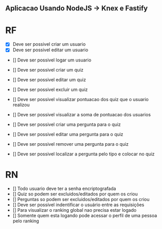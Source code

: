 ## Aplicacao Usando NodeJS -> Knex e Fastify

# RF

- [x] Deve ser possivel criar um usuario
- [x] Deve ser possivel editar um usuario
- [] Deve ser possivel logar um usuario

- [] Deve ser possivel criar um quiz
- [] Deve ser possivel editar um quiz
- [] Deve ser possivel excluir um quiz
- [] Deve ser possivel visualizar pontuacao dos quiz que o usuario realizou
- [] Deve ser possivel visualizar a soma de pontuacao dos usuarios

- [] Deve ser possivel criar uma pergunta para o quiz
- [] Deve ser possivel editar uma pergunta para o quiz
- [] Deve ser possivel remover uma pergunta para o quiz

- [] Deve ser possivel localizar a pergunta pelo tipo e colocar no quiz

# RN

- [] Todo usuario deve ter a senha encriptografada
- [] Quiz so podem ser excluidos/editados por quem os criou
- [] Perguntas so podem ser excluidos/editados por quem os criou
- [] Deve ser possível indentificar o usuário entre as requisições
- [] Para visualizar o ranking global nao precisa estar logado
- [] Somente quem esta logando pode acessar o perfil de uma pessoa pelo ranking
